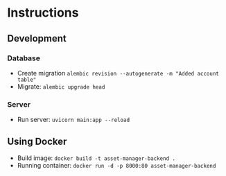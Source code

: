# Instructions

## Development

### Database

- Create migration `alembic revision --autogenerate -m "Added account table"`
- Migrate: `alembic upgrade head`

### Server

- Run server: `uvicorn main:app --reload`

## Using Docker

- Build image: `docker build -t asset-manager-backend .`
- Running container: `docker run -d -p 8000:80 asset-manager-backend`
